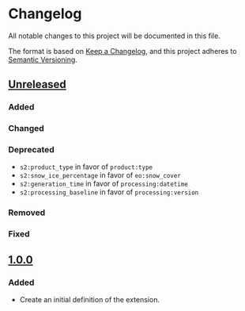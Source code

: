 # Changelog

All notable changes to this project will be documented in this file.

The format is based on [Keep a Changelog](https://keepachangelog.com/en/1.0.0/),
and this project adheres to [Semantic Versioning](https://semver.org/spec/v2.0.0.html).

## [Unreleased]

### Added

### Changed

### Deprecated

- `s2:product_type` in favor of `product:type`
- `s2:snow_ice_percentage` in favor of `eo:snow_cover`
- `s2:generation_time` in favor of `processing:datetime`
- `s2:processing_baseline` in favor of `processing:version`

### Removed

### Fixed

## [1.0.0]

### Added

- Create an initial definition of the extension.

[Unreleased]: <https://github.com/stac-extensions/sentinel-2/compare/v1.0.0...HEAD>
[1.0.0]: <https://github.com/stac-extensions/sentinel-2/tags/v1.0.0>
